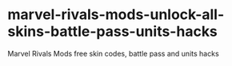 # marvel-rivals-mods-unlock-all-skins-battle-pass-units-hacks
Marvel Rivals Mods free skin codes, battle pass and units hacks

